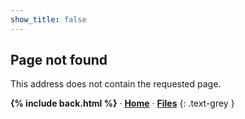 ```yaml
---
show_title: false
---
```

## Page not found

This address does not contain the requested page.

<b>{% include back.html %}</b> &middot;
**[Home](/)** &middot;
**[Files](/files)**
{: .text-grey }
